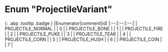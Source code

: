 # Enum "ProjectileVariant"
[ ](#){: .abp .tooltip .badge }
|Enumerator|comment|id|
|:--:|:--:|:--:|
| PROJECTILE_NORMAL |  | 0 |
| PROJECTILE_BONE |  | 1 |
| PROJECTILE_FIRE |  | 2 |
| PROJECTILE_PUKE |  | 3 |
| PROJECTILE_TEAR |  | 4 |
| PROJECTILE_CORN |  | 5 |
| PROJECTILE_HUSH |  | 6 |
| PROJECTILE_COIN |  | 7 |